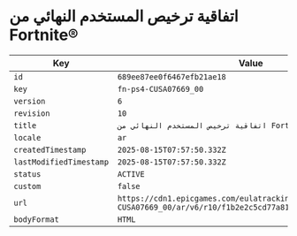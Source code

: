 # اتفاقية ترخيص المستخدم النهائي من Fortnite®

| Key | Value |
| --- | ----- |
| `id` | `689ee87ee0f6467efb21ae18` |
| `key` | `fn-ps4-CUSA07669_00` |
| `version` | `6` |
| `revision` | `10` |
| `title` | `اتفاقية ترخيص المستخدم النهائي من Fortnite®` |
| `locale` | `ar` |
| `createdTimestamp` | `2025-08-15T07:57:50.332Z` |
| `lastModifiedTimestamp` | `2025-08-15T07:57:50.332Z` |
| `status` | `ACTIVE` |
| `custom` | `false` |
| `url` | `https://cdn1.epicgames.com/eulatracking-download/fn-ps4-CUSA07669_00/ar/v6/r10/f1b2e2c5cd77a816834d74ec2ce8ada5.pdf` |
| `bodyFormat` | `HTML` |
